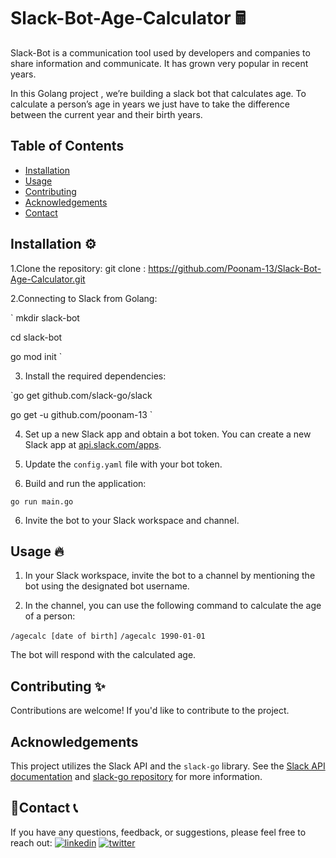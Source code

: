 # Slack-Bot-Age-Calculator 🖩

Slack-Bot is a communication tool used by developers and companies to share information and communicate. It has grown very popular in recent years.

In this Golang project , we’re building a slack bot that calculates age. To calculate a person’s age in years we just have to take the difference between the current year and their birth years.

## Table of Contents
- [Installation](#installation)
- [Usage](#usage)
- [Contributing](#contributing)
- [Acknowledgements](#acknowledgements)
- [Contact](#contact)


## Installation ⚙️

1.Clone the repository:
git clone : https://github.com/Poonam-13/Slack-Bot-Age-Calculator.git

2.Connecting to Slack from Golang:

` mkdir slack-bot

cd slack-bot

go mod init `


3. Install the required dependencies:

`go get github.com/slack-go/slack

go get -u github.com/poonam-13 `


4. Set up a new Slack app and obtain a bot token. You can create a new Slack app at [api.slack.com/apps](https://api.slack.com/apps).

5. Update the `config.yaml` file with your bot token.

6. Build and run the application:

``` go run main.go ```


6. Invite the bot to your Slack workspace and channel.

## Usage 🔥

1. In your Slack workspace, invite the bot to a channel by mentioning the bot using the designated bot username.

2. In the channel, you can use the following command to calculate the age of a person:

 ``` /agecalc [date of birth] ```
 ``` /agecalc 1990-01-01 ```
 
 
The bot will respond with the calculated age.

## Contributing ✨

Contributions are welcome! If you'd like to contribute to the project.

## Acknowledgements

This project utilizes the Slack API and the `slack-go` library. See the [Slack API documentation](https://api.slack.com) and [slack-go repository](https://github.com/slack-go/slack) for more information.

## 🔗Contact 📞

If you have any questions, feedback, or suggestions, please feel free to reach out:
[![linkedin](https://img.shields.io/badge/linkedin-0A66C2?style=for-the-badge&logo=linkedin&logoColor=white)](https://www.linkedin.com/in/pooo13/)
[![twitter](https://img.shields.io/badge/twitter-1DA1F2?style=for-the-badge&logo=twitter&logoColor=white)](https://twitter.com/Poooo_13)




